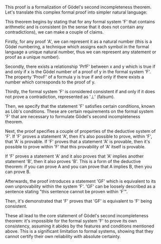 This proof is a formalization of Gödel's second incompleteness theorem. Let's translate this complex formal proof into simpler natural language:

This theorem begins by stating that for any formal system 'F' that contains arithmetic and is consistent (in the sense that it does not contain any contradictions), we can make a couple of claims.

Firstly, for any proof 'A', we can represent it as a natural number (this is a Gödel numbering, a technique which assigns each symbol in the formal language a unique natural number, thus we can represent any statement or proof as a unique number).

Secondly, there exists a relationship 'PrfF' between x and y which is true if and only if x is the Gödel number of a proof of y in the formal system 'F'. The property 'ProvF' of a formula y is true if and only if there exists a number which corresponds to the proof of y.

Thirdly, the formal system 'F' is considered consistent if and only if it does not prove a contradiction, represented as '⊥' (falsum).

Then, we specify that the statement 'F' satisfies certain conditions, known as Löb's conditions. These are certain requirements on the formal system 'F' that are necessary to formulate Gödel's second incompleteness theorem.

Next, the proof specifies a couple of properties of the deductive system of 'F'. If 'F' proves a statement 'A', then it's also possible to prove, within 'F', that 'A' is provable. If 'F' proves that a statement 'A' is provable, then it's possible to prove within 'F' that this provability of 'A' itself is provable. 

If 'F' proves a statement 'A' and it also proves that 'A' implies another statement 'B', then it also proves 'B'. This is a form of the deductive theorem: if you can prove A and you can prove that A implies B, then you can prove B.

Afterwards, the proof introduces a statement 'GF' which is equivalent to its own unprovability within the system 'F'. 'GF' can be loosely described as a sentence stating "this sentence cannot be proven within 'F'".

Then, it's demonstrated that 'F' proves that 'GF' is equivalent to 'F' being consistent.

These all lead to the core statement of Gödel's second incompleteness theorem: it's impossible for the formal system 'F' to prove its own consistency, assuming it abides by the features and conditions mentioned above. This is a significant limitation to formal systems, showing that they cannot certify their own reliability with absolute certainty.